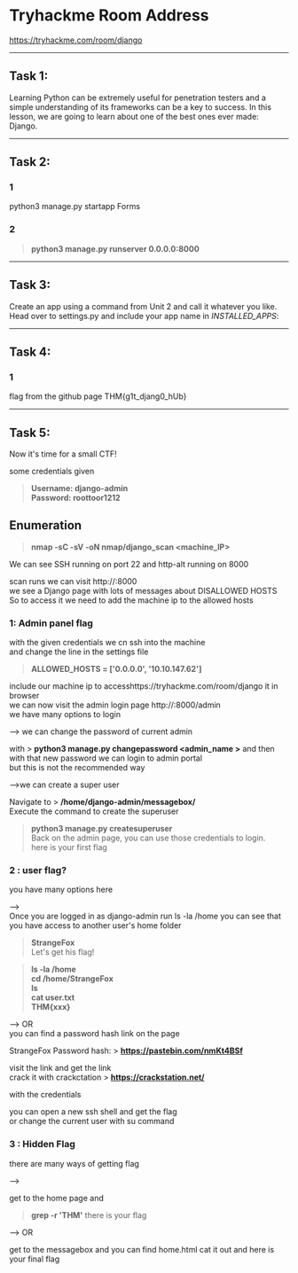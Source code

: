 # Tryhackme Room Address

https://tryhackme.com/room/django

-----------

## Task 1:

Learning Python can be extremely useful for penetration testers and a simple understanding of its frameworks can be a key to success. In this lesson, we are going to learn about one of the best ones ever made: Django. 

-----------

## Task 2:

### 1
python3 manage.py startapp Forms

### 2
> **python3 manage.py runserver 0.0.0.0:8000**

-----------

## Task 3:

Create an app using a command from Unit 2 and call it whatever you like. 
Head over to settings.py and include your app name in *INSTALLED_APPS*:

-----------

## Task 4:

### 1
flag from the github page
THM{g1t_djang0_hUb}

-----------

## Task 5:

Now it's time for a small CTF!

some credentials given

> **Username: django-admin  
> Password: roottoor1212**

## Enumeration

> **nmap -sC -sV -oN nmap/django_scan <machine_IP>**

We can see SSH running on port 22
and http-alt running on 8000

scan runs we can visit http://<Machine IP>:8000    
we see a Django page with lots of messages about DISALLOWED HOSTS  
So to access it we need to add the machine ip to the allowed hosts  

### 1: Admin panel flag

with the given credentials we cn ssh into the machine  
and change the line in the settings file   

> **ALLOWED_HOSTS = ['0.0.0.0', '10.10.147.62']**  

include our machine ip to accesshttps://tryhackme.com/room/django it in browser  
we can now visit the admin login page   http://<machine IP>:8000/admin  
we have many options to login  

--> we can change the password of current admin

with > **python3 manage.py changepassword <admin_name >**
and then with that new password we can login to admin portal  
but this is not the recommended way


-->we can create a super user

Navigate to > **/home/django-admin/messagebox/**  
Execute the command to create the superuser  
> **python3 manage.py createsuperuser**   
Back on the admin page, you can use those credentials to login.  
here is your first flag  


### 2 : user flag?

you have many options here 

-->   
Once you are logged in as django-admin
run ls -la /home you can see that you have access to another user's home folder  
 > **StrangeFox**   
 Let's get his flag!


> **ls -la /home  
> cd /home/StrangeFox  
> ls    
> cat user.txt  
> THM{xxx}**  

--> OR  
you can find a password hash link on the page

StrangeFox         Password hash: > **https://pastebin.com/nmKt4BSf**  

visit the link and get the link   
crack it with crackctation > **https://crackstation.net/**  

with the credentials   

you can open a new ssh shell and get the flag   
or change the current user with su command  


### 3 : Hidden Flag

there are many ways of getting flag

-->  

get to the home page and   

> **grep -r 'THM'**
there is your flag  

-->  OR  

get to the messagebox and you can find home.html
cat it out and here is your final flag
